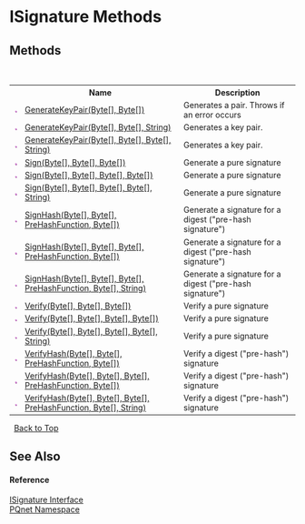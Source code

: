 # ISignature Methods
 


## Methods
&nbsp;<table><tr><th></th><th>Name</th><th>Description</th></tr><tr><td>![Public method](media/pubmethod.gif "Public method")</td><td><a href="d770665f-b15e-2ded-70a6-d922e6d78858">GenerateKeyPair(Byte[], Byte[])</a></td><td>
Generates a pair. Throws if an error occurs</td></tr><tr><td>![Public method](media/pubmethod.gif "Public method")</td><td><a href="6bd37b81-99b3-b71e-a3c0-3577f3d420a0">GenerateKeyPair(Byte[], Byte[], String)</a></td><td>
Generates a key pair.</td></tr><tr><td>![Public method](media/pubmethod.gif "Public method")</td><td><a href="fe8cbf4b-16c6-f5a8-d121-6b5879fea7c9">GenerateKeyPair(Byte[], Byte[], Byte[], String)</a></td><td>
Generates a key pair.</td></tr><tr><td>![Public method](media/pubmethod.gif "Public method")</td><td><a href="1ff05372-39d2-5f6f-f32b-88721c266614">Sign(Byte[], Byte[], Byte[])</a></td><td>
Generate a pure signature</td></tr><tr><td>![Public method](media/pubmethod.gif "Public method")</td><td><a href="337040b3-a7d1-83b7-1d8c-d5a8e72f979e">Sign(Byte[], Byte[], Byte[], Byte[])</a></td><td>
Generate a pure signature</td></tr><tr><td>![Public method](media/pubmethod.gif "Public method")</td><td><a href="5d9d0cdf-fbc8-e652-30a5-56622e18d52a">Sign(Byte[], Byte[], Byte[], Byte[], String)</a></td><td>
Generate a pure signature</td></tr><tr><td>![Public method](media/pubmethod.gif "Public method")</td><td><a href="a8f37972-4fcb-b095-08f2-1a98457d5d68">SignHash(Byte[], Byte[], PreHashFunction, Byte[])</a></td><td>
Generate a signature for a digest ("pre-hash signature")</td></tr><tr><td>![Public method](media/pubmethod.gif "Public method")</td><td><a href="f8f8a0bb-e990-b264-669f-8def850cfc82">SignHash(Byte[], Byte[], Byte[], PreHashFunction, Byte[])</a></td><td>
Generate a signature for a digest ("pre-hash signature")</td></tr><tr><td>![Public method](media/pubmethod.gif "Public method")</td><td><a href="08f5b35b-d346-ce56-5a94-077b987016c5">SignHash(Byte[], Byte[], Byte[], PreHashFunction, Byte[], String)</a></td><td>
Generate a signature for a digest ("pre-hash signature")</td></tr><tr><td>![Public method](media/pubmethod.gif "Public method")</td><td><a href="47523e3c-feef-b8a9-f6ae-f16fa427ebc5">Verify(Byte[], Byte[], Byte[])</a></td><td>
Verify a pure signature</td></tr><tr><td>![Public method](media/pubmethod.gif "Public method")</td><td><a href="adeace09-9dda-2163-9732-2016f9f21e6e">Verify(Byte[], Byte[], Byte[], Byte[])</a></td><td>
Verify a pure signature</td></tr><tr><td>![Public method](media/pubmethod.gif "Public method")</td><td><a href="daf1e353-12c5-4c71-493f-e3a95105555c">Verify(Byte[], Byte[], Byte[], Byte[], String)</a></td><td>
Verify a pure signature</td></tr><tr><td>![Public method](media/pubmethod.gif "Public method")</td><td><a href="db37a72a-5836-a743-8a44-d004302b8d4e">VerifyHash(Byte[], Byte[], PreHashFunction, Byte[])</a></td><td>
Verify a digest ("pre-hash") signature</td></tr><tr><td>![Public method](media/pubmethod.gif "Public method")</td><td><a href="08b80a2e-5d2e-3baa-a137-fd36ac657412">VerifyHash(Byte[], Byte[], Byte[], PreHashFunction, Byte[])</a></td><td>
Verify a digest ("pre-hash") signature</td></tr><tr><td>![Public method](media/pubmethod.gif "Public method")</td><td><a href="8fad5299-adb4-044c-2208-20fcc95d09d0">VerifyHash(Byte[], Byte[], Byte[], PreHashFunction, Byte[], String)</a></td><td>
Verify a digest ("pre-hash") signature</td></tr></table>&nbsp;
<a href="#isignature-methods">Back to Top</a>

## See Also


#### Reference
<a href="4b80cef4-24a0-c733-a838-392068369ad7">ISignature Interface</a><br /><a href="fc4f881f-e121-9cf0-ed49-65bf6b5a005d">PQnet Namespace</a><br />